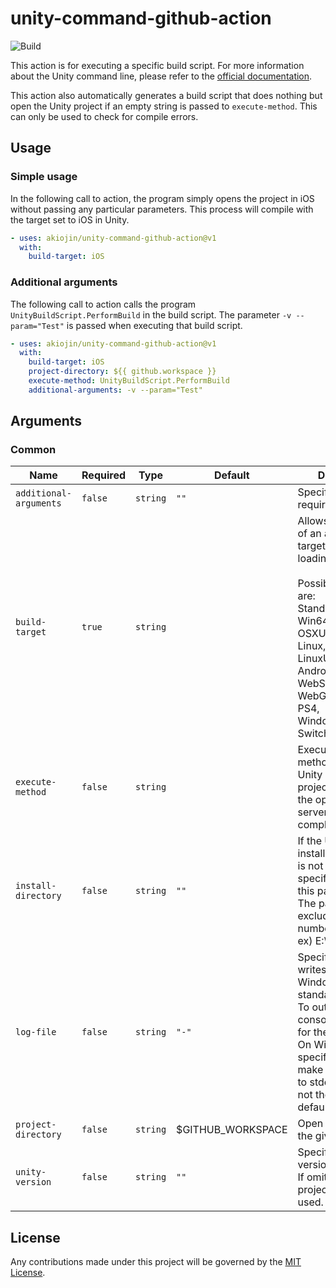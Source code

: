 # unity-command-github-action

![Build][0]

This action is for executing a specific build script.
For more information about the Unity command line, please refer to the [official documentation][1].

This action also automatically generates a build script that does nothing but open the Unity project if an empty string is passed to `execute-method`.
This can only be used to check for compile errors.

## Usage

### Simple usage

In the following call to action, the program simply opens the project in iOS without passing any particular parameters.
This process will compile with the target set to iOS in Unity.

```yml
- uses: akiojin/unity-command-github-action@v1
  with:
    build-target: iOS
```

### Additional arguments

The following call to action calls the program `UnityBuildScript.PerformBuild` in the build script.
The parameter `-v --param="Test"` is passed when executing that build script.

```yml
- uses: akiojin/unity-command-github-action@v1
  with:
    build-target: iOS
    project-directory: ${{ github.workspace }}
    execute-method: UnityBuildScript.PerformBuild
    additional-arguments: -v --param="Test"
```

## Arguments

### Common

| Name                   | Required | Type     | Default           | Description                                                                                                                                                                                                                                                               |
| ---------------------- | -------- | -------- | ----------------- | ------------------------------------------------------------------------------------------------------------------------------------------------------------------------------------------------------------------------------------------------------------------------- |
| `additional-arguments` | `false`  | `string` | `""`              | Specify additional required arguments.                                                                                                                                                                                                                                    |
| `build-target`         | `true`   | `string` |                   | Allows the selection of an active build target before loading a project.<br><br>Possible options are:<br>Standalone, Win, Win64, OSXUniversal, Linux, Linux64, LinuxUniversal, iOS, Android, Web, WebStreamed, WebGL, XboxOne, PS4, WindowsStoreApps, Switch, N3DS, tvOS. |
| `execute-method`       | `false`  | `string` |                   | Execute the static method as soon as Unity opens the project, and after the optional Asset server update is complete.                                                                                                                                                     |
| `install-directory`    | `false`  | `string` | `""`              | If the Unity installation location is not the default, specify the path in this parameter.<br>The path must exclude the version number.<br>ex) E:\Unity\                                                                                                                  |
| `log-file`             | `false`  | `string` | `"-"`             | Specify where Unity writes the Editor or Windows/Linux/OSX standalone log file.<br>To output to the console, specify "-" for the path name.<br>On Windows, specify - option to make the output go to stdout, which is not the console by default.                         |
| `project-directory`    | `false`  | `string` | $GITHUB_WORKSPACE | Open the project at the given path.                                                                                                                                                                                                                                       |
| `unity-version`        | `false`  | `string` | `""`              | Specify the Unity version to be used.<br>If omitted, the project version is used.                                                                                                                                                                                         |

## License

Any contributions made under this project will be governed by the [MIT License][3].

[0]: https://github.com/akiojin/unity-command-github-action/actions/workflows/build.yml/badge.svg
[1]: https://docs.unity3d.com/2022.3/Documentation/Manual/EditorCommandLineArguments.html
[2]: https://github.com/akiojin/unity-command-github-action/blob/main/action.yml
[3]: https://github.com/akiojin/unity-command-github-action/blob/main/LICENSE